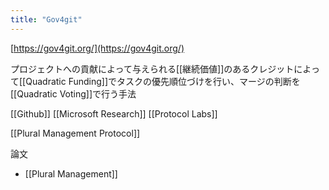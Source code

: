 ```yaml
---
title: "Gov4git"
---
```


[https://gov4git.org/](https://gov4git.org/)

プロジェクトへの貢献によって与えられる[[継続価値]]のあるクレジットによって[[Quadratic Funding]]でタスクの優先順位づけを行い、マージの判断を[[Quadratic Voting]]で行う手法

[[Github]] [[Microsoft Research]] [[Protocol Labs]]

[[Plural Management Protocol]]

論文
- [[Plural Management]]

